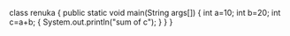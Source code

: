 class renuka
{
public static void main(String args[])
{
int a=10;
int b=20;
int c=a+b;
{
 System.out.println("sum of c");
 }
 }
 }
